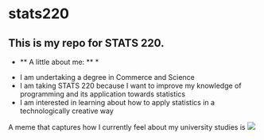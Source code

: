 # stats220

## This is my repo for STATS 220.


* ** A little about me: ** *

- I am undertaking a degree in Commerce and Science
- I am taking STATS 220 because I want to improve my knowledge of programming and its application towards statistics
- I am interested in learning about how to apply statistics in a technologically creative way

A meme that captures how I currently feel about my university studies is ![](https://c.tenor.com/8druEACXtX8AAAAd/tenor.gif)

